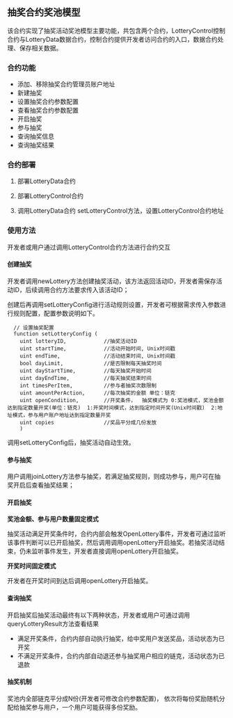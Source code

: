 ## 抽奖合约奖池模型

该合约实现了抽奖活动奖池模型主要功能，共包含两个合约，LotteryControl控制合约与LotteryData数据合约，控制合约提供开发者访问合约的入口，数据合约处理、保存相关数据。



### 合约功能

- 添加、移除抽奖合约管理员账户地址
- 新建抽奖
- 设置抽奖合约参数配置
- 查看抽奖合约参数配置
- 开启抽奖
- 参与抽奖
- 查询抽奖信息
- 查询抽奖结果



### 合约部署

1. 部署LotteryData合约

2. 部署LotteryControl合约

3. 调用LotteryData合约 setLotteryControl方法，设置LotteryControl合约地址

   

### 使用方法

开发者或用户通过调用LotteryControl合约方法进行合约交互



#### 创建抽奖

开发者调用newLottery方法创建抽奖活动，该方法返回活动ID，开发者需保存活动ID，后续调用合约方法要求传入该活动ID；

创建后再调用setLotteryConfig进行活动规则设置，开发者可根据需求传入参数进行规则配置，配置参数说明如下。

```
  // 设置抽奖配置
  function setLotteryConfig (
    uint lotteryID,            //抽奖活动ID
    uint startTime,            //活动开始时间, Unix时间戳
    uint endTime,              //活动结束时间, Unix时间戳
    bool dayLimit,             //是否限制每天抽奖时间
    uint dayStartTime,         //每天抽奖开始时间
    uint dayEndTime,           //每天抽奖结束时间
    int timesPerItem,          //参与者抽奖次数限制
    uint amountPerAction,      //每次抽奖的金额 单位：链克
    uint openCondition,        //开奖条件，  抽奖模式为 0:奖池模式，奖池金额达到指定数量开奖(单位：链克)  1:开奖时间模式，达到指定时间开奖(Unix时间戳)  2:地址模式，参与用户账户地址达到指定数量开奖
    uint copies                //奖品平分成几份发放
    )
```

调用setLotteryConfig后，抽奖活动自动生效。



#### 参与抽奖

用户调用joinLottery方法参与抽奖，若满足抽奖规则，则成功参与，用户可在抽奖开启后查看抽奖结果；



#### 开启抽奖

**奖池金额、参与用户数量固定模式**

抽奖活动满足开奖条件时，合约内部会触发OpenLottery事件，开发者可通过监听该事件判断可以已开启抽奖，然后调用调用openLottery开启抽奖。若抽奖活动结束，仍未监听事件发生，开发者直接调用openLottery开启抽奖。



**开奖时间固定模式**

开发者在开奖时间到达后调用openLottery开启抽奖。



#### 查询抽奖

开启抽奖后抽奖活动最终有以下两种状态，开发者或用户可通过调用queryLotteryResult方法查看结果

- 满足开奖条件，合约内部自动执行抽奖，给中奖用户发送奖品，活动状态为已开奖
- 不满足开奖条件，合约内部自动退还参与抽奖用户相应的链克，活动状态为已退款



#### 抽奖机制

奖池内全部链克平分成N份(开发者可修改合约参数配置)， 依次将每份奖励随机分配给抽奖参与用户，一个用户可能获得多份奖励。